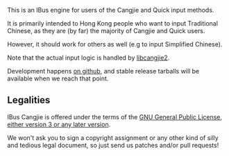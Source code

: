 This is an IBus engine for users of the Cangjie and Quick input methods.

It is primarily intended to Hong Kong people who want to input Traditional
Chinese, as they are (by far) the majority of Cangjie and Quick users.

However, it should work for others as well (e.g to input Simplified Chinese).

Note that the actual input logic is handled by
[libcangjie2](https://github.com/Cangjians/libcangjie2).

Development happens [on github](https://github.com/Cangjians/ibus-cangjie),
and stable release tarballs will be available when we reach that point.

## Legalities

IBus Cangjie is offered under the terms of the
[GNU General Public License, either version 3 or any later version](http://www.gnu.org/licenses/lgpl.html).

We won't ask you to sign a copyright assignment or any other kind of silly and
tedious legal document, so just send us patches and/or pull requests!
